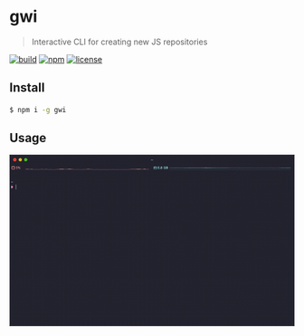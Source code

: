 # gwi

> Interactive CLI for creating new JS repositories

[![build](https://img.shields.io/github/workflow/status/iamnapo/gwi/ci?style=for-the-badge&logo=github&label=)](https://github.com/iamnapo/gwi/actions) [![npm](https://img.shields.io/npm/v/gwi.svg?style=for-the-badge&logo=npm&label=)](https://www.npmjs.com/package/gwi) [![license](https://img.shields.io/github/license/iamnapo/gwi.svg?style=for-the-badge)](./LICENSE)

## Install

```sh
$ npm i -g gwi
```

## Usage

![Usage](usage.gif)
